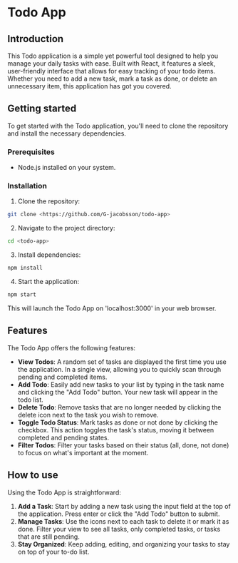 # Todo App

## Introduction

This Todo application is a simple yet powerful tool designed to help you manage your daily tasks with ease. Built with React, it features a sleek, user-friendly interface that allows for easy tracking of your todo items. Whether you need to add a new task, mark a task as done, or delete an unnecessary item, this application has got you covered.

## Getting started

To get started with the Todo application, you'll need to clone the repository and install the necessary dependencies.

### Prerequisites

- Node.js installed on your system.

### Installation

1. Clone the repository:

```bash
git clone <https://github.com/G-jacobsson/todo-app>
```

2. Navigate to the project directory:

```bash
cd <todo-app>
```

3. Install dependencies:

```bash
npm install
```

4. Start the application:

```bash
npm start
```

This will launch the Todo App on 'localhost:3000' in your web browser.

## Features

The Todo App offers the following features:

- **View Todos**: A random set of tasks are displayed the first time you use the application. In a single view, allowing you to quickly scan through pending and completed items.
- **Add Todo**: Easily add new tasks to your list by typing in the task name and clicking the "Add Todo" button. Your new task will appear in the todo list.
- **Delete Todo**: Remove tasks that are no longer needed by clicking the delete icon next to the task you wish to remove.
- **Toggle Todo Status**: Mark tasks as done or not done by clicking the checkbox. This action toggles the task's status, moving it between completed and pending states.
- **Filter Todos**: Filter your tasks based on their status (all, done, not done) to focus on what's important at the moment.

## How to use

Using the Todo App is straightforward:

1. **Add a Task**: Start by adding a new task using the input field at the top of the application. Press enter or click the "Add Todo" button to submit.
2. **Manage Tasks**: Use the icons next to each task to delete it or mark it as done. Filter your view to see all tasks, only completed tasks, or tasks that are still pending.
3. **Stay Organized**: Keep adding, editing, and organizing your tasks to stay on top of your to-do list.
